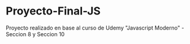 # Proyecto-Final-JS
 Proyecto realizado en base al curso de Udemy "Javascript Moderno" - Seccion 8 y Seccion 10
